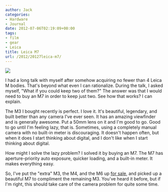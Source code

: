 ```yaml
---
author: Jack
categories:
- Hardware
- Journal
date: 2012-07-06T02:19:09+00:00
tags:
- film
- gear
- Leica
title: Leica M7
url: /2012/20127leica-m7/
---
```


![][1] 

I had a long talk with myself after somehow acquiring no fewer than 4 Leica M bodies. That's beyond what even I can rationalize. During the talk, I asked myself, "What if you could keep two of them?" The answer was that I would need to buy an M7 in order to keep just two. See how that works?&nbsp;I can explain.&nbsp;

The M3 I bought recently is perfect. I love it. It's beautiful, legendary, and built better than any camera I've ever seen. It has an amazing viewfinder and is generally awesome. Put a 50mm lens on it and I'm good to go. Good to go until I'm feeling lazy, that is. Sometimes, using a completely manual camera with no built-in meter is discouraging. It doesn't happen often, but when it does I start thinking about digital, and I don't like when I start thinking about digital.

How might I solve the lazy problem? I solved it by buying an M7. The M7 has aperture-priority auto exposure, quicker loading, and a built-in meter. It makes everything easy.

So, I've put the "extra" M3, the M4, and the M6 up [for sale][2], and picked up a beautiful M7 to compliment the remaining M3. You've heard it before, but if I'm right, this should take care of the camera problem for quite some time.

 [1]: /wp-content/uploads/2012/07/20120705_DSCF0264.jpg
 [2]: http://jackbaty.com/for-sale/